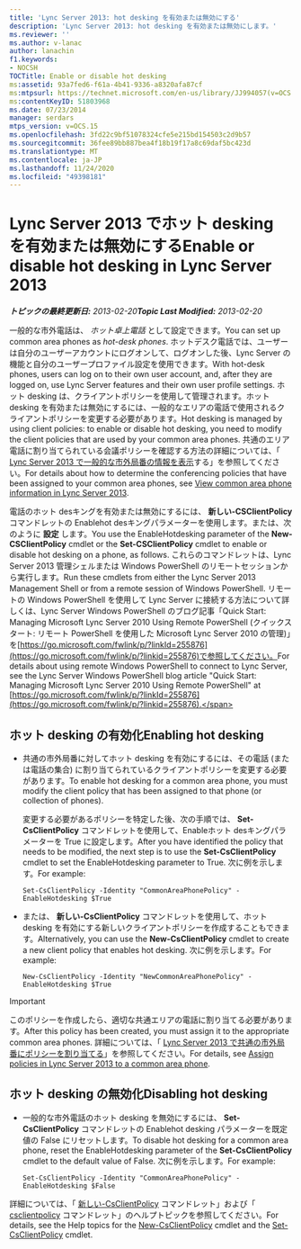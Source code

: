 ```yaml
---
title: 'Lync Server 2013: hot desking を有効または無効にする'
description: 'Lync Server 2013: hot desking を有効または無効にします。'
ms.reviewer: ''
ms.author: v-lanac
author: lanachin
f1.keywords:
- NOCSH
TOCTitle: Enable or disable hot desking
ms:assetid: 93a7fed6-f61a-4b41-9336-a8320afa87cf
ms:mtpsurl: https://technet.microsoft.com/en-us/library/JJ994057(v=OCS.15)
ms:contentKeyID: 51803968
ms.date: 07/23/2014
manager: serdars
mtps_version: v=OCS.15
ms.openlocfilehash: 3fd22c9bf51078324cfe5e215bd154503c2d9b57
ms.sourcegitcommit: 36fee89bb887bea4f18b19f17a8c69daf5bc423d
ms.translationtype: MT
ms.contentlocale: ja-JP
ms.lasthandoff: 11/24/2020
ms.locfileid: "49398181"
---
```

# <a name="enable-or-disable-hot-desking-in-lync-server-2013"></a><span data-ttu-id="1e5c6-103">Lync Server 2013 でホット desking を有効または無効にする</span><span class="sxs-lookup"><span data-stu-id="1e5c6-103">Enable or disable hot desking in Lync Server 2013</span></span>

<div data-xmlns="http://www.w3.org/1999/xhtml">

<div class="topic" data-xmlns="http://www.w3.org/1999/xhtml" data-msxsl="urn:schemas-microsoft-com:xslt" data-cs="https://msdn.microsoft.com/">

<div data-asp="https://msdn2.microsoft.com/asp">



</div>

<div id="mainSection">

<div id="mainBody"><span data-ttu-id="1e5c6-104">

<span> </span></span><span class="sxs-lookup"><span data-stu-id="1e5c6-104">

<span> </span></span></span>

<span data-ttu-id="1e5c6-105">_**トピックの最終更新日:** 2013-02-20_</span><span class="sxs-lookup"><span data-stu-id="1e5c6-105">_**Topic Last Modified:** 2013-02-20_</span></span>

<span data-ttu-id="1e5c6-106">一般的な市外電話は、 *ホット卓上電話* として設定できます。</span><span class="sxs-lookup"><span data-stu-id="1e5c6-106">You can set up common area phones as *hot-desk phones*.</span></span> <span data-ttu-id="1e5c6-107">ホットデスク電話では、ユーザーは自分のユーザーアカウントにログオンして、ログオンした後、Lync Server の機能と自分のユーザープロファイル設定を使用できます。</span><span class="sxs-lookup"><span data-stu-id="1e5c6-107">With hot-desk phones, users can log on to their own user account, and, after they are logged on, use Lync Server features and their own user profile settings.</span></span> <span data-ttu-id="1e5c6-108">ホット desking は、クライアントポリシーを使用して管理されます。ホット desking を有効または無効にするには、一般的なエリアの電話で使用されるクライアントポリシーを変更する必要があります。</span><span class="sxs-lookup"><span data-stu-id="1e5c6-108">Hot desking is managed by using client policies: to enable or disable hot desking, you need to modify the client policies that are used by your common area phones.</span></span> <span data-ttu-id="1e5c6-109">共通のエリア電話に割り当てられている会議ポリシーを確認する方法の詳細については、「 [Lync Server 2013 で一般的な市外局番の情報を表示](lync-server-2013-view-common-area-phone-information.md)する」を参照してください。</span><span class="sxs-lookup"><span data-stu-id="1e5c6-109">For details about how to determine the conferencing policies that have been assigned to your common area phones, see [View common area phone information in Lync Server 2013](lync-server-2013-view-common-area-phone-information.md).</span></span>

<span data-ttu-id="1e5c6-110">電話のホット desキングを有効または無効にするには、 **新しい-CSClientPolicy** コマンドレットの Enablehot desキングパラメーターを使用します。または、次のように **設定** します。</span><span class="sxs-lookup"><span data-stu-id="1e5c6-110">You use the EnableHotdesking parameter of the **New-CSClientPolicy** cmdlet or the **Set-CSClientPolicy** cmdlet to enable or disable hot desking on a phone, as follows.</span></span> <span data-ttu-id="1e5c6-111">これらのコマンドレットは、Lync Server 2013 管理シェルまたは Windows PowerShell のリモートセッションから実行します。</span><span class="sxs-lookup"><span data-stu-id="1e5c6-111">Run these cmdlets from either the Lync Server 2013 Management Shell or from a remote session of Windows PowerShell.</span></span> <span data-ttu-id="1e5c6-112">リモートの Windows PowerShell を使用して Lync Server に接続する方法について詳しくは、Lync Server Windows PowerShell のブログ記事「Quick Start: Managing Microsoft Lync Server 2010 Using Remote PowerShell (クイックスタート: リモート PowerShell を使用した Microsoft Lync Server 2010 の管理)」を[https://go.microsoft.com/fwlink/p/?linkId=255876](https://go.microsoft.com/fwlink/p/?linkid=255876)で参照してください。</span><span class="sxs-lookup"><span data-stu-id="1e5c6-112">For details about using remote Windows PowerShell to connect to Lync Server, see the Lync Server Windows PowerShell blog article "Quick Start: Managing Microsoft Lync Server 2010 Using Remote PowerShell" at [https://go.microsoft.com/fwlink/p/?linkId=255876](https://go.microsoft.com/fwlink/p/?linkid=255876).</span></span>

<div>


<div>

## <a name="enabling-hot-desking"></a><span data-ttu-id="1e5c6-113">ホット desking の有効化</span><span class="sxs-lookup"><span data-stu-id="1e5c6-113">Enabling hot desking</span></span>

  - <span data-ttu-id="1e5c6-114">共通の市外局番に対してホット desking を有効にするには、その電話 (または電話の集合) に割り当てられているクライアントポリシーを変更する必要があります。</span><span class="sxs-lookup"><span data-stu-id="1e5c6-114">To enable hot desking for a common area phone, you must modify the client policy that has been assigned to that phone (or collection of phones).</span></span>
    
    <span data-ttu-id="1e5c6-115">変更する必要があるポリシーを特定した後、次の手順では、 **Set-CsClientPolicy** コマンドレットを使用して、Enableホット desキングパラメーターを True に設定します。</span><span class="sxs-lookup"><span data-stu-id="1e5c6-115">After you have identified the policy that needs to be modified, the next step is to use the **Set-CsClientPolicy** cmdlet to set the EnableHotdesking parameter to True.</span></span> <span data-ttu-id="1e5c6-116">次に例を示します。</span><span class="sxs-lookup"><span data-stu-id="1e5c6-116">For example:</span></span>
    
        Set-CsClientPolicy -Identity "CommonAreaPhonePolicy" - EnableHotdesking $True

  - <span data-ttu-id="1e5c6-117">または、 **新しい-CsClientPolicy** コマンドレットを使用して、ホット desking を有効にする新しいクライアントポリシーを作成することもできます。</span><span class="sxs-lookup"><span data-stu-id="1e5c6-117">Alternatively, you can use the **New-CsClientPolicy** cmdlet to create a new client policy that enables hot desking.</span></span> <span data-ttu-id="1e5c6-118">次に例を示します。</span><span class="sxs-lookup"><span data-stu-id="1e5c6-118">For example:</span></span>
    
        New-CsClientPolicy -Identity "NewCommonAreaPhonePolicy" - EnableHotdesking $True

</div>

<div>


> [!IMPORTANT]  
> <span data-ttu-id="1e5c6-119">このポリシーを作成したら、適切な共通エリアの電話に割り当てる必要があります。</span><span class="sxs-lookup"><span data-stu-id="1e5c6-119">After this policy has been created, you must assign it to the appropriate common area phones.</span></span> <span data-ttu-id="1e5c6-120">詳細については、「 <A href="lync-server-2013-assign-policies-to-a-common-area-phone.md">Lync Server 2013 で共通の市外局番にポリシーを割り当てる</A>」を参照してください。</span><span class="sxs-lookup"><span data-stu-id="1e5c6-120">For details, see <A href="lync-server-2013-assign-policies-to-a-common-area-phone.md">Assign policies in Lync Server 2013 to a common area phone</A>.</span></span>



</div>

<div>

## <a name="disabling-hot-desking"></a><span data-ttu-id="1e5c6-121">ホット desking の無効化</span><span class="sxs-lookup"><span data-stu-id="1e5c6-121">Disabling hot desking</span></span>

  - <span data-ttu-id="1e5c6-122">一般的な市外電話のホット desking を無効にするには、 **Set-CsClientPolicy** コマンドレットの Enablehot desking パラメーターを既定値の False にリセットします。</span><span class="sxs-lookup"><span data-stu-id="1e5c6-122">To disable hot desking for a common area phone, reset the EnableHotdesking parameter of the **Set-CsClientPolicy** cmdlet to the default value of False.</span></span> <span data-ttu-id="1e5c6-123">次に例を示します。</span><span class="sxs-lookup"><span data-stu-id="1e5c6-123">For example:</span></span>
    
        Set-CsClientPolicy -Identity "CommonAreaPhonePolicy" - EnableHotdesking $False

</div>

<span data-ttu-id="1e5c6-124">詳細については、「 [新しい-CsClientPolicy](https://docs.microsoft.com/powershell/module/skype/New-CsClientPolicy) コマンドレット」および「 [csclientpolicy](https://docs.microsoft.com/powershell/module/skype/Set-CsClientPolicy) コマンドレット」のヘルプトピックを参照してください。</span><span class="sxs-lookup"><span data-stu-id="1e5c6-124">For details, see the Help topics for the [New-CsClientPolicy](https://docs.microsoft.com/powershell/module/skype/New-CsClientPolicy) cmdlet and the [Set-CsClientPolicy](https://docs.microsoft.com/powershell/module/skype/Set-CsClientPolicy) cmdlet.</span></span>

<span data-ttu-id="1e5c6-125"></div>

</div>

<span> </span>

</div>

</div>

</span><span class="sxs-lookup"><span data-stu-id="1e5c6-125"></div>

</div>

<span> </span>

</div>

</div>

</span></span></div>

